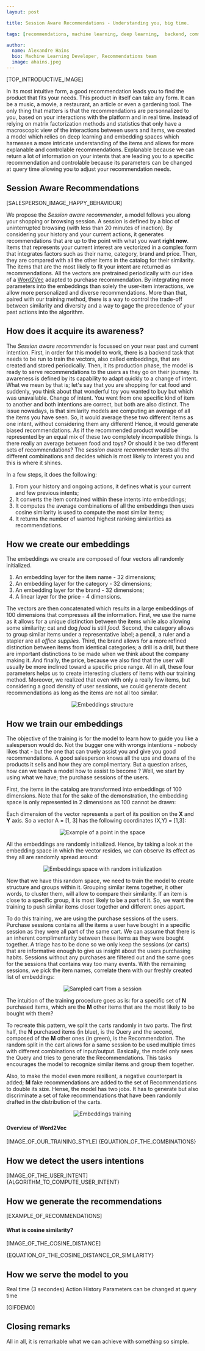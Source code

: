 ```yaml
---
layout: post

title: Session Aware Recommendations - Understanding you, big time.

tags: [recommendations, machine learning, deep learning,  backend, commerce]

author:
  name: Alexandre Hains
  bio: Machine Learning Developer, Recommendations team
  image: ahains.jpeg
---
```



<!-- Imagine that you bought a wonderful shirt and you are missing the perfect pair of pants to fit with it. You walk into a store, browse everything and realize you are clueless on what could be a good match. There are so many different tints, shapes and varieties! Then, the salesperson feels your despair and comes to you. You take a few second to show a picture of the shirt and without any question, the sale -->

[TOP_INTRODUCTIVE_IMAGE]

In its most intuitive form, a good recommendation leads you to find the product that fits your needs. This product in itself can take any form. It can be a music, a movie, a restaurant, an article or even a gardening tool. The only thing that matters is that the recommendations are personnalized to you, based on your interactions with the platform and in real time. Instead of relying on matrix factorization methods and statistics that only have a macroscopic view of the interactions between users and items, we created a model which relies on deep learning and embedding spaces which harnesses a more intricate understanding of the items and allows for more explanable and controlable recommendations. Explanable because we can return a lot of information on your intents that are leading you to a specific recommendation and controlable because its parameters can be changed at query time allowing you to adjust your recommendation needs.

## Session Aware Recommendations

[SALESPERSON_IMAGE_HAPPY_BEHAVIOUR]

We propose the *Session aware recommender*, a model follows you along your shopping or browsing session. A session is defined by a bloc of uninterrupted browsing (with less than 20 minutes of inaction). By considering your history and your current actions, it generates recommendations that are up to the point with what you want __right now__. Items that represents your current interest are vectorized in a complex form that integrates factors such as their name, category, brand and price. Then, they are compared with all the other items in the catalog for their similarity. The items that are the most likely to fit your intent are returned as recommendations. All the vectors are pretrained periodically with our idea of a [Word2Vec](https://en.wikipedia.org/wiki/Word2vec) adapted to purchase recommendation. By integrating more parameters into the embeddings than solely the user-item interactions, we allow more personalized and diverse recommendations. More than that, paired with our training method, there is a way to control the trade-off between similarity and diversity and a way to gage the precedence of your past actions into the algorithm.

## How does it acquire its awareness?

The *Session aware recommender* is focussed on your near past and current intention. First, in order for this model to work, there is a backend task that needs to be run to train the vectors, also called embeddings, that are created and stored periodically. Then, it its production phase, the model is ready to serve recommendations to the users as they go on their journey. Its awareness is defined by its capability to adapt quickly to a change of intent. What we mean by that is; let's say that you are shopping for cat food and suddenly, you think about that wonderful toy you wanted to buy but which was unavailable. Change of intent. You went from one specific kind of item to another and both intentions are correct, but both are also distinct. The issue nowadays, is that similarity models are computing an average of all the items you have seen. So, it would average these two different items as one intent, without considering them any different! Hence, it would generate biased recommendations. As if the recommended product would be represented by an equal mix of these two completely incompatible things. Is there really an average between food and toys? Or should it be two different sets of recommendations? The *session aware recommender* tests all the different combinations and decides which is most likely to interest you and this is where it shines.

In a few steps, it does the following:
1. From your history and ongoing actions, it defines what is your current and few previous intents;
2. It converts the item contained within these intents into embeddings;
3. It computes the average combinations of all the embeddings then uses cosine similarity is used to compute the most similar items;
4. It returns the number of wanted highest ranking similarities as recommendations.


## How we create our embeddings

The embeddings we create are composed of four vectors all randomly initialized.
1. An embedding layer for the item name - 32 dimensions;
2. An embedding layer for the category - 32 dimensions;
3. An embedding layer for the brand - 32 dimensions;
4. A linear layer for the price - 4 dimensions.

The vectors are then concatenated which results in a large embeddings of 100 dimensions that compresses all the information. First, we use the name as it allows for a unique distinction between the items while also allowing some similarity; cat and dog *food* is still *food*. Second, the category allows to group similar items under a representative label; a pencil, a ruler and a stapler are all *office supplies*. Third, the brand allows for a more refined distinction between items from identical categories; a drill is a drill, but there are important distinctions to be made when we think about the company making it. And finally, the price, because we also find that the user will usually be more inclined toward a specific price range. All in all, these four parameters helps us to create interesting clusters of items with our training method. Moreover, we realized that even with only a really few items, but considering a good density of user sessions, we could generate decent recommendations as long as the items are not all too similar.

<center>
    <img src="../images/2021-09-21-session-aware-recommendations/embedding_structure.png"
         alt="Embeddings structure" />
</center>

## How we train our embeddings

The objective of the training is for the model to learn how to guide you like a salesperson would do. Not the bugger one with wrongs intentions - nobody likes that - but the one that can truely assist you and give you good recommendations. A good salesperson knows all the ups and downs of the products it sells and how they are complimentary. But a question arises, how can we teach a model how to assist to become ? Well, we start by using what we  have; the purchase sessions of the users.

First, the items in the catalog are transformed into embeddings of 100 dimensions. Note that for the sake of the demonstration, the embedding space is only represented in 2 dimensions as 100 cannot be drawn:

Each dimension of the vector represents a part of its position on the __X__ and __Y__ axis. So a vector A = [1, 3] has the following coordinates (X,Y) = [1,3]:

<center>
    <img src="../images/2021-09-21-session-aware-recommendations/demonstration_embedding_space.png"
         alt="Example of a point in the space" />
</center>

All the embeddings are randomly initialized. Hence, by taking a look at the embedding space in which the vector resides, we can observe its effect as they all are randomly spread around:

<center>
    <img src="../images/2021-09-21-session-aware-recommendations/random_embedding_space.png"
         alt="Embeddings space with random initialization" />
</center>

Now that we have this random space, we need to train the model to create structure and groups within it. Grouping similar items together, it other words, to cluster them, will allow to compare their similarity. If an item is close to a specific group, it is most likely to be a part of it. So, we want the training to push similar items closer together and different ones appart.

To do this training, we are using the purchase sessions of the users. Purchase sessions contains all the items a user have bought in a specific session as they were all part of the same cart. We can assume that there is an inherent complimentarity between these items as they were bought together. A triage has to be done so we only keep the sessions (or carts) that are informative enough to give us insight about the users purchasing habits. Sessions without any purchases are filtered out and the same goes for the sessions that contains way too many events. With the remaining sessions, we pick the item names, correlate them with our freshly created list of embeddings:

<center>
    <img src="../images/2021-09-21-session-aware-recommendations/sampled_session.png"
         alt="Sampled cart from a session" />
</center>

The intuition of the training procedure goes as is: for a specific set of __N__ purchased items, which are the __M__ other items that are the most likely to be bought with them?

To recreate this pattern, we split the carts randomly in two parts. The first half, the __N__ purchased items (in blue), is the Query and the second, composed of the __M__ other ones (in green), is the Recommendation. The random split in the cart allows for a same session to be used multiple times with different combinations of input/output. Basically, the model only sees the Query and tries to generate the Recommendations. This tasks encourages the model to recognize similar items and group them together.

Also, to make the model even more resilient, a negative counterpart is added; __M__ fake recommendations are added to the set of Recommendations to double its size. Hense, the model has two jobs. It has to generate but also discriminate a set of fake recommendations that have been randomly drafted in the distribution of the carts.



<center>
    <img src="../images/2021-09-21-session-aware-recommendations/cart_splits.png"
         alt="Embeddings training" />
</center>

#### Overview of Word2Vec

####

[IMAGE_OF_OUR_TRAINING_STYLE]
{EQUATION_OF_THE_COMBINATIONS}

## How we detect the users intentions

[IMAGE_OF_THE_USER_INTENT]
{ALGORITHM_TO_COMPUTE_USER_INTENT}

## How we generate the recommendations

[EXAMPLE_OF_RECOMMENDATIONS]

#### What is cosine similarity?

[IMAGE_OF_THE_COSINE_DISTANCE]

{EQUATION_OF_THE_COSINE_DISTANCE_OR_SIMILARITY}

## How we serve the model to you
Real time (3 secondes) Action History
Parameters can be changed at query time

[GIFDEMO]

## Closing remarks

All in all, it is remarkable what we can achieve with something so simple.
